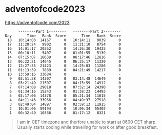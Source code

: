 # adventofcode2023
https://adventofcode.com/2023


```
      --------Part 1--------   --------Part 2--------
Day       Time   Rank  Score       Time   Rank  Score
 18   10:14:03  14167      0   10:14:11   9039      0
 17   11:20:24   9902      0   11:21:10   8754      0
 16   14:01:17  20362      0   14:26:30  19425      0
 15   00:18:11   5407      0   01:01:55   5139      0
 14   07:15:07  18639      0   08:17:46  12816      0
 13   06:22:21  14645      0   06:35:17  11320      0
 12   12:27:35  21423      0   14:25:03  11286      0
 11   01:13:39   7889      0   04:21:49  14217      0
 10   13:59:16  33684      0          -      -      -
  9   02:51:38  14307      0   03:14:48  14649      0
  8   03:21:49  21507      0   04:15:59  14912      0
  7   07:14:08  29018      0   07:52:14  24390      0
  6   01:34:16  15243      0   01:38:23  14493      0
  5   02:17:06  14378      0   05:21:34  11015      0
  4   04:11:43  33966      0   04:49:37  27518      0
  3   02:49:04  14897      0   02:59:13  11915      0
  2   10:01:06  59194      0   10:06:34  55402      0
  1   00:32:49  10386      0   01:17:12   8321      0
```


> I am in CET timezone and therfore unable to start at 0600 CET sharp. Usually starts coding while travelling for work or after good breakfast. 
